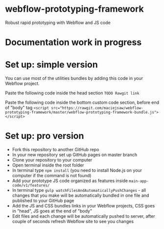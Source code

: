 # webflow-prototyping-framework
Robust rapid prototyping with Webflow and JS code

# Documentation work in progress

# Set up: simple version
You can use most of the utilities bundles by adding this code in your Webflow project.

Paste the following code inside the head section
```TODO Rawgit link```

Paste the following code inside the bottom custom code section, before end of "body" tag
```<script src="https://rawgit.com/maciejsaw/webflow-prototyping-framework/master/webflow-prototyping-framework-bundle.js"></script>```

# Set up: pro version
- Fork this repository to another GitHub repo
- In your new repository set up GitHub pages on master branch
- Clone your repository to your computer
- Open terminal inside the root folder
- In terminal type ```npm install``` (you need to install Node.js on your computer if the command is not found)
- Add your prototype JS code organized as features inside ```main-app-code/v1/features/```
- In terminal type ```gulp watchFilesAndAutomaticallyPushChanges``` - all changes that you make will be automatically bundled in one file and published to your GitHub page
- Add the JS and CSS bundles links in your Webflow projects, CSS goes in "head", JS goes at the end of "body"
- Edit files and each change will be automatically pushed to server, after couple of seconds refresh Webflow site to see you changes
